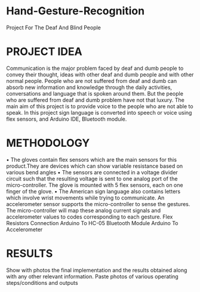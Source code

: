 # Hand-Gesture-Recognition
Project For The Deaf And Blind People
# PROJECT IDEA
Communication is the major problem faced by deaf and dumb people to convey their thought, ideas with other deaf and dumb people and with other normal people. People who are not 
suffered from deaf and dumb can absorb new information and knowledge through the daily activities, conversations and language that is spoken around them. But the people who are 
suffered from deaf and dumb problem have not that luxury. The main aim of this project is to provide voice to the people who are not able to speak. In this project sign language is converted 
into speech or voice using flex sensors, and Arduino IDE, Bluetooth module.

# METHODOLOGY
• The gloves contain flex sensors which are the main sensors for this product.They 
are devices which can show variable resistance based on various bend angles
• The sensors are connected in a voltage divider circuit such that the resulting 
voltage is sent to one analog port of the micro-controller. The glove is mounted 
with 5 flex sensors, each on one finger of the glove.
• The American sign language also contains letters which involve wrist movements 
while trying to communicate. An accelerometer sensor supports the micro-controller to sense the gestures. The micro-controller will map these analog 
current signals and accelerometer values to codes corresponding to each gesture.
 Flex Resistors Connection Arduino To HC-05 Bluetooth Module
Arduino To Accelerometer
# RESULTS
Show with photos the final implementation and the results obtained along with any other 
relevant information. 
Paste photos of various operating steps/conditions and outputs
